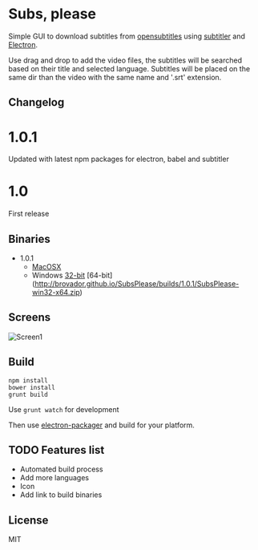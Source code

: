 # Subs, please

Simple GUI to download subtitles from [opensubtitles](http://www.opensubtitles.org/) using  [subtitler](https://github.com/divhide/node-subtitler) and [Electron](https://github.com/atom/electron).

Use drag and drop to add the video files, the subtitles will be searched based on their title and selected language. Subtitles will be placed on the same dir than the video with the same name and '.srt' extension.

## Changelog

# 1.0.1
Updated with latest npm packages for electron, babel and subtitler

# 1.0
First release


## Binaries
* 1.0.1
  * [MacOSX](http://brovador.github.io/SubsPlease/builds/1.0.1/SubsPlease-darwin-x64.zip)
  * Windows [32-bit](http://brovador.github.io/SubsPlease/builds/1.0.1/SubsPlease-win32-ia32.zip) [64-bit] (http://brovador.github.io/SubsPlease/builds/1.0.1/SubsPlease-win32-x64.zip)

## Screens

![Screen1](http://brovador.github.io/SubsPlease/screenshot2.png)

## Build

```
npm install
bower install
grunt build
```

Use ```grunt watch``` for development

Then use [electron-packager](https://github.com/maxogden/electron-packager) and build for your platform.

## TODO Features list
* Automated build process
* Add more languages
* Icon
* Add link to build binaries

## License
MIT

